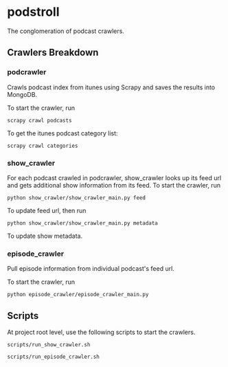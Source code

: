 # podstroll
The conglomeration of podcast crawlers.

## Crawlers Breakdown

### podcrawler
Crawls podcast index from itunes using Scrapy and saves the results into MongoDB.

To start the crawler, run

```
scrapy crawl podcasts
```

To get the itunes podcast category list:

```
scrapy crawl categories
```

### show_crawler
For each podcast crawled in podcrawler, show_crawler looks up its feed url and gets additional show information from its feed.
To start the crawler, run

```
python show_crawler/show_crawler_main.py feed
```

To update feed url, then run

```
python show_crawler/show_crawler_main.py metadata
```
To update show metadata.

### episode_crawler
Pull episode information from individual podcast's feed url.

To start the crawler, run

```
python episode_crawler/episode_crawler_main.py
```

## Scripts
At project root level, use the following scripts to start the crawlers.

```
scripts/run_show_crawler.sh
```

```
scripts/run_episode_crawler.sh
```
